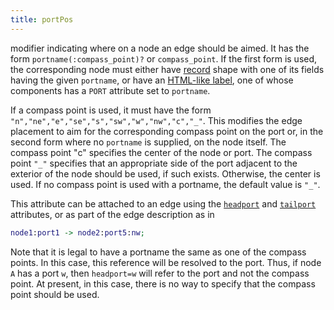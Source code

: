 ```yaml
---
title: portPos
---
```

modifier indicating where on a node an edge should be aimed. It has the form
`portname(:compass_point)?` or `compass_point`. If the first form is
used, the corresponding node must either have [record](shapes.html#record)
shape with one of its fields having the given `portname`, or have an
[HTML-like label](shapes.html#html), one of whose components has a `PORT`
attribute set to `portname`.

If a compass point is used, it must have the form
`"n","ne","e","se","s","sw","w","nw","c","_"`. This modifies the edge
placement to aim for the corresponding compass point on the port or, in the
second form where no `portname` is supplied, on the node itself. The compass
point "c" specifies the center of the node or port. The compass point `"_"`
specifies that an appropriate side of the port adjacent to the exterior of
the node should be used, if such exists. Otherwise, the center is used. If no
compass point is used with a portname, the default value is `"_"`.

This attribute can be attached to an edge using the
[`headport`](#d:headport) and [`tailport`](#d:tailport) attributes, or as part of the
edge description as in

```dot
node1:port1 -> node2:port5:nw;
```

Note that it is legal to have a portname the same as one of the compass
points. In this case, this reference will be resolved to the port. Thus, if
node `A` has a port `w`, then `headport=w` will refer to the port and not the
compass point. At present, in this case, there is no way to specify that the
compass point should be used.
